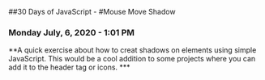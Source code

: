 ##30 Days of JavaScript - 
#Mouse Move Shadow

### Monday July, 6, 2020 - 1:01 PM

**A quick exercise about how to creat shadows on elements using simple JavaScript. This would be a cool addition to some projects where you can add it to the header tag or icons. ***